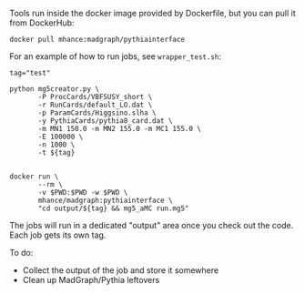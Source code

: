 
Tools run inside the docker image provided by Dockerfile, but you can pull it from DockerHub:

```
docker pull mhance:madgraph/pythiainterface
```

For an example of how to run jobs, see ```wrapper_test.sh```:

```
tag="test"

python mg5creator.py \
       -P ProcCards/VBFSUSY_short \
       -r RunCards/default_LO.dat \
       -p ParamCards/Higgsino.slha \
       -y PythiaCards/pythia8_card.dat \
       -m MN1 150.0 -m MN2 155.0 -m MC1 155.0 \
       -E 100000 \
       -n 1000 \
       -t ${tag}


docker run \
       --rm \
       -v $PWD:$PWD -w $PWD \
       mhance/madgraph:pythiainterface \
       "cd output/${tag} && mg5_aMC run.mg5"
```

The jobs will run in a dedicated "output" area once you check out the code.  Each job gets its own tag.

To do:
* Collect the output of the job and store it somewhere
* Clean up MadGraph/Pythia leftovers
